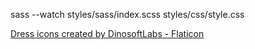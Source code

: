 sass --watch styles/sass/index.scss styles/css/style.css

<a href="https://www.flaticon.com/free-icons/dress" title="dress icons">Dress icons created by DinosoftLabs -
Flaticon</a>
